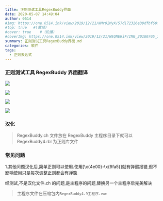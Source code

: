 ```yaml
---
title: 正则测试工具RegexBuddy界面
date: 2020-05-07 14:49:04
author: 0514
#img: https://one.0514.ink/view/2019/12/21/NMr02MyX/57d172326e39dfbf60fcdb795a08e758.jpg
#top: true   #(置顶)
#cover: true    #（轮播）
#coverImg: https://one.0514.ink/view/2019/12/21/WEQNERiF/IMG_20180705_173106.jpg
summary: 正则测试工具RegexBuddy界面.md
categories: 软件
tags:
  - 正则表达式
---
```


### 正则测试工具 RegexBuddy 界面翻译

![](https://cdn.jsdelivr.net/gh/tianzhenwuxie01/gitpicgo/img/20200507141500.jpg)

![](https://cdn.jsdelivr.net/gh/tianzhenwuxie01/gitpicgo/img/20200507141523.jpg)

![](https://cdn.jsdelivr.net/gh/tianzhenwuxie01/gitpicgo/img/20200507141535.jpg)

![](https://cdn.jsdelivr.net/gh/tianzhenwuxie01/gitpicgo/img/20200507141547.jpg)

### 汉化

> RegexBuddy.ch 文件放在 RegexBuddy 主程序目录下就可以
> RegexBuddy4.rbl 为正则库文件

### 常见问题

1.其他问题汉化后,简单正则可以使用.使用[\x{4e00}-\x{9fa5}]就有弹窗报错,但不影响使用只是每次调整正则都会有弹窗.

经测试,不是汉化文件.ch 的问题,是主程序的问题,替换另一个主程序后完美解决

> 主程序文件在压缩包内`RegexBuddy4.9主程序.exe`
